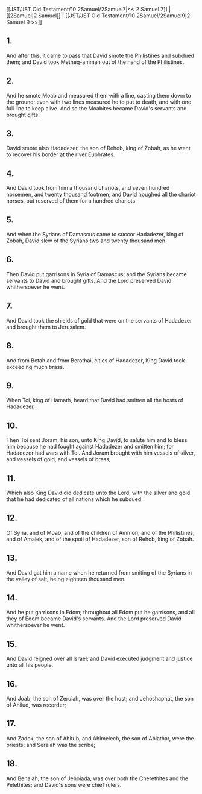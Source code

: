 [[JST/JST Old Testament/10 2Samuel/2Samuel7|<< 2 Samuel 7]] | [[2Samuel|2 Samuel]] | [[JST/JST Old Testament/10 2Samuel/2Samuel9|2 Samuel 9 >>]]
## 1.
And after this, it came to pass that David smote the Philistines and subdued them; and David took Metheg-ammah out of the hand of the Philistines.
## 2.
And he smote Moab and measured them with a line, casting them down to the ground; even with two lines measured he to put to death, and with one full line to keep alive. And so the Moabites became David\'s servants and brought gifts.
## 3.
David smote also Hadadezer, the son of Rehob, king of Zobah, as he went to recover his border at the river Euphrates.
## 4.
And David took from him a thousand chariots, and seven hundred horsemen, and twenty thousand footmen; and David houghed all the chariot horses, but reserved of them for a hundred chariots.
## 5.
And when the Syrians of Damascus came to succor Hadadezer, king of Zobah, David slew of the Syrians two and twenty thousand men.
## 6.
Then David put garrisons in Syria of Damascus; and the Syrians became servants to David and brought gifts. And the Lord preserved David whithersoever he went.
## 7.
And David took the shields of gold that were on the servants of Hadadezer and brought them to Jerusalem.
## 8.
And from Betah and from Berothai, cities of Hadadezer, King David took exceeding much brass.
## 9.
When Toi, king of Hamath, heard that David had smitten all the hosts of Hadadezer,
## 10.
Then Toi sent Joram, his son, unto King David, to salute him and to bless him because he had fought against Hadadezer and smitten him; for Hadadezer had wars with Toi. And Joram brought with him vessels of silver, and vessels of gold, and vessels of brass,
## 11.
Which also King David did dedicate unto the Lord, with the silver and gold that he had dedicated of all nations which he subdued:
## 12.
Of Syria, and of Moab, and of the children of Ammon, and of the Philistines, and of Amalek, and of the spoil of Hadadezer, son of Rehob, king of Zobah.
## 13.
And David gat him a name when he returned from smiting of the Syrians in the valley of salt, being eighteen thousand men.
## 14.
And he put garrisons in Edom; throughout all Edom put he garrisons, and all they of Edom became David\'s servants. And the Lord preserved David whithersoever he went.
## 15.
And David reigned over all Israel; and David executed judgment and justice unto all his people.
## 16.
And Joab, the son of Zeruiah, was over the host; and Jehoshaphat, the son of Ahilud, was recorder;
## 17.
And Zadok, the son of Ahitub, and Ahimelech, the son of Abiathar, were the priests; and Seraiah was the scribe;
## 18.
And Benaiah, the son of Jehoiada, was over both the Cherethites and the Pelethites; and David\'s sons were chief rulers.

